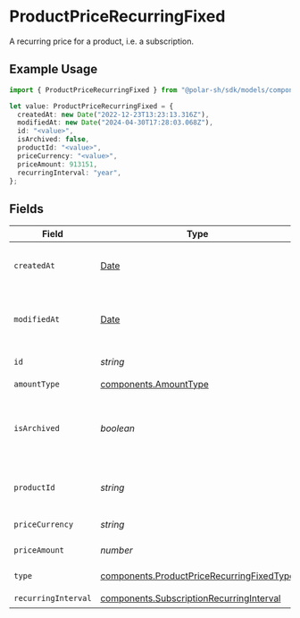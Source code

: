 # ProductPriceRecurringFixed

A recurring price for a product, i.e. a subscription.

## Example Usage

```typescript
import { ProductPriceRecurringFixed } from "@polar-sh/sdk/models/components";

let value: ProductPriceRecurringFixed = {
  createdAt: new Date("2022-12-23T13:23:13.316Z"),
  modifiedAt: new Date("2024-04-30T17:28:03.068Z"),
  id: "<value>",
  isArchived: false,
  productId: "<value>",
  priceCurrency: "<value>",
  priceAmount: 913151,
  recurringInterval: "year",
};
```

## Fields

| Field                                                                                                  | Type                                                                                                   | Required                                                                                               | Description                                                                                            |
| ------------------------------------------------------------------------------------------------------ | ------------------------------------------------------------------------------------------------------ | ------------------------------------------------------------------------------------------------------ | ------------------------------------------------------------------------------------------------------ |
| `createdAt`                                                                                            | [Date](https://developer.mozilla.org/en-US/docs/Web/JavaScript/Reference/Global_Objects/Date)          | :heavy_check_mark:                                                                                     | Creation timestamp of the object.                                                                      |
| `modifiedAt`                                                                                           | [Date](https://developer.mozilla.org/en-US/docs/Web/JavaScript/Reference/Global_Objects/Date)          | :heavy_check_mark:                                                                                     | Last modification timestamp of the object.                                                             |
| `id`                                                                                                   | *string*                                                                                               | :heavy_check_mark:                                                                                     | The ID of the price.                                                                                   |
| `amountType`                                                                                           | [components.AmountType](../../models/components/amounttype.md)                                         | :heavy_check_mark:                                                                                     | N/A                                                                                                    |
| `isArchived`                                                                                           | *boolean*                                                                                              | :heavy_check_mark:                                                                                     | Whether the price is archived and no longer available.                                                 |
| `productId`                                                                                            | *string*                                                                                               | :heavy_check_mark:                                                                                     | The ID of the product owning the price.                                                                |
| `priceCurrency`                                                                                        | *string*                                                                                               | :heavy_check_mark:                                                                                     | The currency.                                                                                          |
| `priceAmount`                                                                                          | *number*                                                                                               | :heavy_check_mark:                                                                                     | The price in cents.                                                                                    |
| `type`                                                                                                 | [components.ProductPriceRecurringFixedType](../../models/components/productpricerecurringfixedtype.md) | :heavy_check_mark:                                                                                     | The type of the price.                                                                                 |
| `recurringInterval`                                                                                    | [components.SubscriptionRecurringInterval](../../models/components/subscriptionrecurringinterval.md)   | :heavy_check_mark:                                                                                     | N/A                                                                                                    |